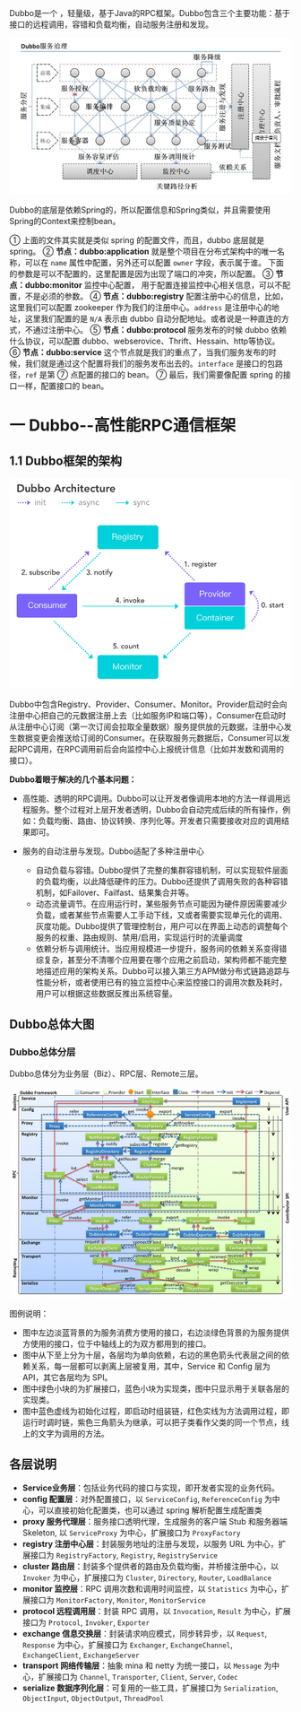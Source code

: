 Dubbo是一个                                                                                                                                                                                                                                                                                                                                                                                                                                                                                                                                                                                                                                                                                      ，轻量级，基于Java的RPC框架。Dubbo包含三个主要功能：基于接口的远程调用，容错和负载均衡，自动服务注册和发现。

![image-20191127182551527](picture\image-20191127182551527.png)

Dubbo的底层是依赖Spring的，所以配置信息和Spring类似，并且需要使用Spring的Context来控制bean。



① 上面的文件其实就是类似 spring 的配置文件，而且，dubbo 底层就是 spring。
② **节点：dubbo:application**
就是整个项目在分布式架构中的唯一名称，可以在 `name` 属性中配置，另外还可以配置 `owner` 字段，表示属于谁。
下面的参数是可以不配置的，这里配置是因为出现了端口的冲突，所以配置。
③ **节点：dubbo:monitor**
监控中心配置， 用于配置连接监控中心相关信息，可以不配置，不是必须的参数。
④ **节点：dubbo:registry**
配置注册中心的信息，比如，这里我们可以配置 zookeeper 作为我们的注册中心。`address` 是注册中心的地址，这里我们配置的是 `N/A` 表示由 dubbo 自动分配地址。或者说是一种直连的方式，不通过注册中心。
⑤ **节点：dubbo:protocol**
服务发布的时候 dubbo 依赖什么协议，可以配置 dubbo、webserovice、Thrift、Hessain、http等协议。
⑥ **节点：dubbo:service**
这个节点就是我们的重点了，当我们服务发布的时候，我们就是通过这个配置将我们的服务发布出去的。`interface` 是接口的包路径，`ref` 是第 ⑦ 点配置的接口的 bean。
⑦ 最后，我们需要像配置 spring 的接口一样，配置接口的 bean。 

# 一 Dubbo--高性能RPC通信框架

## 1.1 Dubbo框架的架构

![Screenshot_20200512_005313](picture/Screenshot_20200512_005313.png)

Dubbo中包含Registry、Provider、Consumer、Monitor。Provider启动时会向注册中心把自己的元数据注册上去（比如服务IP和端口等），Consumer在启动时从注册中心订阅（第一次订阅会拉取全量数据）服务提供放的元数据，注册中心发生数据变更会推送给订阅的Consumer。在获取服务元数据后，Consumer可以发起RPC调用，在RPC调用前后会向监控中心上报统计信息（比如并发数和调用的接口）。

**Dubbo着眼于解决的几个基本问题：**

- 高性能、透明的RPC调用。Dubbo可以让开发者像调用本地的方法一样调用远程服务。整个过程对上层开发者透明，Dubbo会自动完成后续的所有操作，例如：负载均衡、路由、协议转换、序列化等。开发者只需要接收对应的调用结果即可。

- 服务的自动注册与发现。Dubbo适配了多种注册中心
  - 自动负载与容错。Dubbo提供了完整的集群容错机制，可以实现软件层面的负载均衡，以此降低硬件的压力。Dubbo还提供了调用失败的各种容错机制，如Failover、Failfast、结果集合并等。
  - 动态流量调节。在应用运行时，某些服务节点可能因为硬件原因需要减少负载，或者某些节点需要人工手动下线，又或者需要实现单元化的调用、灰度功能。Dubbo提供了管理控制台，用户可以在界面上动态的调整每个服务的权重、路由规则、禁用/启用，实现运行时的流量调度
  - 依赖分析与调用统计。当应用规模进一步提升，服务间的依赖关系变得错综复杂，甚至分不清哪个应用要在哪个应用之前启动，架构师都不能完整地描述应用的架构关系。Dubbo可以接入第三方APM做分布式链路追踪与性能分析，或者使用已有的独立监控中心来监控接口的调用次数及耗时，用户可以根据这些数据反推出系统容量。

## Dubbo总体大图

### Dubbo总体分层

Dubbo总体分为业务层（Biz）、RPC层、Remote三层。

![/dev-guide/images/dubbo-framework.jpg](picture/dubbo-framework.jpg)

图例说明：

- 图中左边淡蓝背景的为服务消费方使用的接口，右边淡绿色背景的为服务提供方使用的接口，位于中轴线上的为双方都用到的接口。
- 图中从下至上分为十层，各层均为单向依赖，右边的黑色箭头代表层之间的依赖关系，每一层都可以剥离上层被复用，其中，Service 和 Config 层为 API，其它各层均为 SPI。
- 图中绿色小块的为扩展接口，蓝色小块为实现类，图中只显示用于关联各层的实现类。
- 图中蓝色虚线为初始化过程，即启动时组装链，红色实线为方法调用过程，即运行时调时链，紫色三角箭头为继承，可以把子类看作父类的同一个节点，线上的文字为调用的方法。

## 各层说明

- **Service业务层**：包括业务代码的接口与实现，即开发者实现的业务代码。
- **config 配置层**：对外配置接口，以 `ServiceConfig`, `ReferenceConfig` 为中心，可以直接初始化配置类，也可以通过 spring 解析配置生成配置类
- **proxy 服务代理层**：服务接口透明代理，生成服务的客户端 Stub 和服务器端 Skeleton, 以 `ServiceProxy` 为中心，扩展接口为 `ProxyFactory`
- **registry 注册中心层**：封装服务地址的注册与发现，以服务 URL 为中心，扩展接口为 `RegistryFactory`, `Registry`, `RegistryService`
- **cluster 路由层**：封装多个提供者的路由及负载均衡，并桥接注册中心，以 `Invoker` 为中心，扩展接口为 `Cluster`, `Directory`, `Router`, `LoadBalance`
- **monitor 监控层**：RPC 调用次数和调用时间监控，以 `Statistics` 为中心，扩展接口为 `MonitorFactory`, `Monitor`, `MonitorService`
- **protocol 远程调用层**：封装 RPC 调用，以 `Invocation`, `Result` 为中心，扩展接口为 `Protocol`, `Invoker`, `Exporter`
- **exchange 信息交换层**：封装请求响应模式，同步转异步，以 `Request`, `Response` 为中心，扩展接口为 `Exchanger`, `ExchangeChannel`, `ExchangeClient`, `ExchangeServer`
- **transport 网络传输层**：抽象 mina 和 netty 为统一接口，以 `Message` 为中心，扩展接口为 `Channel`, `Transporter`, `Client`, `Server`, `Codec`
- **serialize 数据序列化层**：可复用的一些工具，扩展接口为 `Serialization`, `ObjectInput`, `ObjectOutput`, `ThreadPool`
